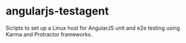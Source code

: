 angularjs-testagent
===================

Scripts to set up a Linux host for AngularJS unit and e2e testing using Karma and Protractor frameworks.
